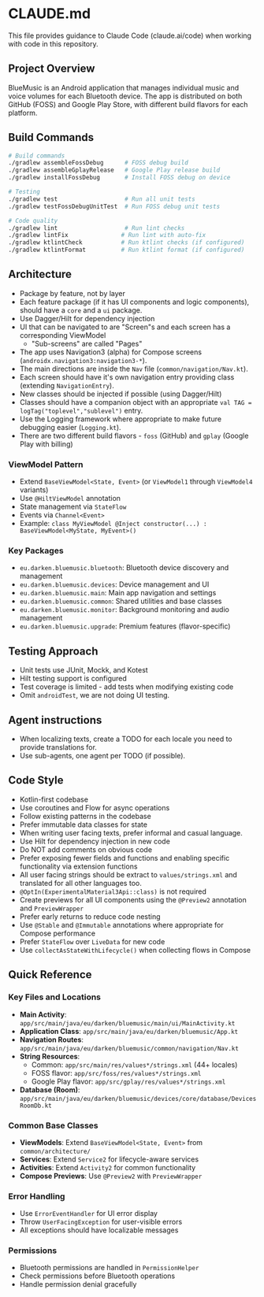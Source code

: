 # CLAUDE.md

This file provides guidance to Claude Code (claude.ai/code) when working with code in this repository.

## Project Overview

BlueMusic is an Android application that manages individual music and voice volumes for each Bluetooth device. The app is distributed on
both GitHub (FOSS) and Google Play Store, with different build flavors for each platform.

## Build Commands

```bash
# Build commands
./gradlew assembleFossDebug      # FOSS debug build
./gradlew assembleGplayRelease   # Google Play release build
./gradlew installFossDebug       # Install FOSS debug on device

# Testing
./gradlew test                   # Run all unit tests
./gradlew testFossDebugUnitTest  # Run FOSS debug unit tests

# Code quality
./gradlew lint                   # Run lint checks
./gradlew lintFix               # Run lint with auto-fix
./gradlew ktlintCheck           # Run ktlint checks (if configured)
./gradlew ktlintFormat          # Run ktlint format (if configured)
```

## Architecture

- Package by feature, not by layer
- Each feature package (if it has UI components and logic components), should have a `core` and a `ui` package.
- Use Dagger/Hilt for dependency injection
- UI that can be navigated to are "Screen"s and each screen has a corresponding ViewModel
    - "Sub-screens" are called "Pages"
- The app uses Navigation3 (alpha) for Compose screens (`androidx.navigation3:navigation3-*`).
- The main directions are inside the `Nav` file (`common/navigation/Nav.kt`).
- Each screen should have it's own navigation entry providing class (extending `NavigationEntry`).
- New classes should be injected if possible (using Dagger/Hilt)
- Classes should have a companion object with an appropriate `val TAG = logTag("toplevel","sublevel")` entry.
- Use the Logging framework where appropriate to make future debugging easier (`Logging.kt`).
- There are two different build flavors - `foss` (GitHub) and `gplay` (Google Play with billing)

### ViewModel Pattern

- Extend `BaseViewModel<State, Event>` (or `ViewModel1` through `ViewModel4` variants)
- Use `@HiltViewModel` annotation
- State management via `StateFlow`
- Events via `Channel<Event>`
- Example: `class MyViewModel @Inject constructor(...) : BaseViewModel<MyState, MyEvent>()`

### Key Packages

- `eu.darken.bluemusic.bluetooth`: Bluetooth device discovery and management
- `eu.darken.bluemusic.devices`: Device management and UI
- `eu.darken.bluemusic.main`: Main app navigation and settings
- `eu.darken.bluemusic.common`: Shared utilities and base classes
- `eu.darken.bluemusic.monitor`: Background monitoring and audio management
- `eu.darken.bluemusic.upgrade`: Premium features (flavor-specific)

## Testing Approach

- Unit tests use JUnit, Mockk, and Kotest
- Hilt testing support is configured
- Test coverage is limited - add tests when modifying existing code
- Omit `androidTest`, we are not doing UI testing.

## Agent instructions

- When localizing texts, create a TODO for each locale you need to provide translations for.
- Use sub-agents, one agent per TODO (if possible).

## Code Style

- Kotlin-first codebase
- Use coroutines and Flow for async operations
- Follow existing patterns in the codebase
- Prefer immutable data classes for state
- When writing user facing texts, prefer informal and casual language.
- Use Hilt for dependency injection in new code
- Do NOT add comments on obvious code
- Prefer exposing fewer fields and functions and enabling specific functionality via extension functions
- All user facing strings should be extract to `values/strings.xml` and translated for all other languages too.
- `@OptIn(ExperimentalMaterial3Api::class)` is not required
- Create previews for all UI components using the `@Preview2` annotation and `PreviewWrapper`
- Prefer early returns to reduce code nesting
- Use `@Stable` and `@Immutable` annotations where appropriate for Compose performance
- Prefer `StateFlow` over `LiveData` for new code
- Use `collectAsStateWithLifecycle()` when collecting flows in Compose

## Quick Reference

### Key Files and Locations

- **Main Activity**: `app/src/main/java/eu/darken/bluemusic/main/ui/MainActivity.kt`
- **Application Class**: `app/src/main/java/eu/darken/bluemusic/App.kt`
- **Navigation Routes**: `app/src/main/java/eu/darken/bluemusic/common/navigation/Nav.kt`
- **String Resources**:
  - Common: `app/src/main/res/values*/strings.xml` (44+ locales)
  - FOSS flavor: `app/src/foss/res/values*/strings.xml`
  - Google Play flavor: `app/src/gplay/res/values*/strings.xml`
- **Database (Room)**: `app/src/main/java/eu/darken/bluemusic/devices/core/database/DevicesRoomDb.kt`

### Common Base Classes

- **ViewModels**: Extend `BaseViewModel<State, Event>` from `common/architecture/`
- **Services**: Extend `Service2` for lifecycle-aware services
- **Activities**: Extend `Activity2` for common functionality
- **Compose Previews**: Use `@Preview2` with `PreviewWrapper`

### Error Handling

- Use `ErrorEventHandler` for UI error display
- Throw `UserFacingException` for user-visible errors
- All exceptions should have localizable messages

### Permissions

- Bluetooth permissions are handled in `PermissionHelper`
- Check permissions before Bluetooth operations
- Handle permission denial gracefully